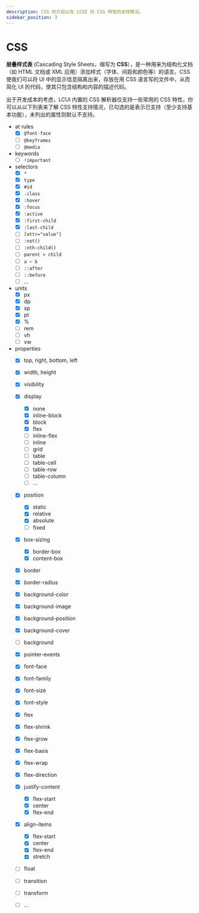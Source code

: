 ```yaml
---
description: CSS 的介绍以及 LCUI 对 CSS 特性的支持情况。
sidebar_position: 3
---
```


# CSS

 **层叠样式表** \(Cascading Style Sheets，缩写为 **CSS**），是一种用来为结构化文档（如 HTML 文档或 XML 应用）添加样式（字体、间距和颜色等）的语言。CSS 使我们可以将 UI 中的显示信息隔离出来，存放在用 CSS 语言写的文件中，从而简化 UI 的代码，使其只包含结构和内容的描述代码。

出于开发成本的考虑，LCUI 内置的 CSS 解析器仅支持一些常用的 CSS 特性，你可以从以下列表来了解 CSS 特性支持情况，已勾选的是表示已支持（至少支持基本功能），未列出的属性则默认不支持。

* at rules
  * [x] `@font-face`
  * [ ] `@keyframes`
  * [ ] `@media`
* keywords
  * [ ] `!important`
* selectors
  * [x] `*`
  * [x] `type`
  * [x] `#id`
  * [x] `.class`
  * [x] `:hover`
  * [x] `:focus`
  * [x] `:active`
  * [x] `:first-child`
  * [x] `:last-child`
  * [ ] `[attr="value"]`
  * [ ] `:not()`
  * [ ] `:nth-child()`
  * [ ] `parent > child`
  * [ ] `a ~ b`
  * [ ] `::after`
  * [ ] `::before`
  * [ ] ...
* units
  * [x] px
  * [x] dp
  * [x] sp
  * [x] pt
  * [x] %
  * [ ] rem
  * [ ] vh
  * [ ] vw
* properties
  * [x] top, right, bottom, left
  * [x] width, height
  * [x] visibility
  * [x] display
    * [x] none
    * [x] inline-block
    * [x] block
    * [x] flex
    * [ ] inline-flex
    * [ ] inline
    * [ ] grid
    * [ ] table
    * [ ] table-cell
    * [ ] table-row
    * [ ] table-column
    * [ ] ...
  * [x] position
    * [x] static
    * [x] relative
    * [x] absolute
    * [ ] fixed
  * [x] box-sizing
    * [x] border-box
    * [x] content-box
  * [x] border
  * [x] border-radius
  * [x] background-color
  * [x] background-image
  * [x] background-position
  * [x] background-cover
  * [ ] background
  * [x] pointer-events
  * [x] font-face
  * [x] font-family
  * [x] font-size
  * [x] font-style
  * [x] flex
  * [x] flex-shrink
  * [x] flex-grow
  * [x] flex-basis
  * [x] flex-wrap
  * [x] flex-direction
  * [x] justify-content
    * [x] flex-start
    * [x] center
    * [x] flex-end
  * [x] align-items
    * [x] flex-start
    * [x] center
    * [x] flex-end
    * [x] stretch
  * [ ] float
  * [ ] transition
  * [ ] transform
  * [ ] ...



